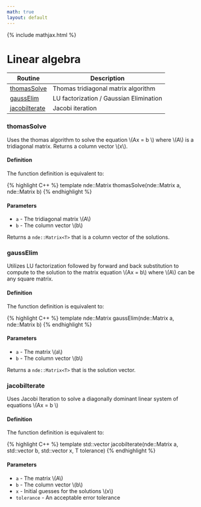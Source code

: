 ```yaml
---
math: true
layout: default
---
```


{% include mathjax.html %}


# Linear algebra  

| Routine | Description |
|---------|-------------|
| [thomasSolve](#thomassolve)  | Thomas tridiagonal matrix algorithm |
| [gaussElim](#gausselim) | LU factorization / Gaussian Elimination |
| [jacobiIterate](#jacobiiterate) | Jacobi iteration |

### thomasSolve

Uses the thomas algorithm to solve the equation \\(Ax = b \\) where \\(A\\) is a tridiagonal matrix. Returns a column vector \\(x\\).

#### Definition

The function definition is equivalent to:

{% highlight C++ %}
template <typename T>
nde::Matrix<T> thomasSolve(nde::Matrix<T> a, nde::Matrix<T> b)
{% endhighlight %}

#### Parameters

* ``a`` - The tridiagonal matrix \\(A\\)
* ``b`` - The column vector \\(b\\)

Returns a ``nde::Matrix<T>`` that is a column vector of the solutions. 

### gaussElim

Utilizes LU factorization followed by forward and back substitution to compute to the solution to the matrix equation \\(Ax = b\\) where \\(A\\) can be any square matrix.

#### Definition

The function definition is equivalent to:

{% highlight C++ %}
template <typename T>
nde::Matrix<T> gaussElim(nde::Matrix<T> a, nde::Matrix<T> b)
{% endhighlight %}

#### Parameters

* ``a`` - The matrix \\(a\\)
* ``b`` - The column vector \\(b\\)

Returns a ``nde::Matrix<T>`` that is the solution vector.

### jacobiIterate

Uses Jacobi Iteration to solve a diagonally dominant linear system of equations \\(Ax = b \\)

#### Definition

The function definition is equivalent to:

{% highlight C++ %}
template <typename T>
std::vector<T> jacobiIterate(nde::Matrix<T> a, std::vector<T> b, std::vector<T> x, T tolerance)
{% endhighlight %}

#### Parameters

* ``a`` - The matrix \\(A\\)
* ``b`` - The column vector \\(b\\)
* ``x`` - Initial guesses for the solutions \\(x\\)
* ``tolerance`` - An acceptable error tolerance

